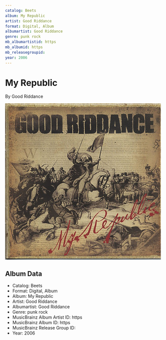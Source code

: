 ```yaml
---
catalog: Beets
album: My Republic
artist: Good Riddance
format: Digital, Album
albumartist: Good Riddance
genre: punk rock
mb_albumartistid: https
mb_albumid: https
mb_releasegroupid: 
year: 2006
---
```


# My Republic

By Good Riddance

![](../../assets/beetscovers/Good_Riddance-My_Republic.jpg)

## Album Data

- Catalog: Beets
- Format: Digital, Album
- Album: My Republic
- Artist: Good Riddance
- Albumartist: Good Riddance
- Genre: punk rock
- MusicBrainz Album Artist ID: https
- MusicBrainz Album ID: https
- MusicBrainz Release Group ID: 
- Year: 2006

